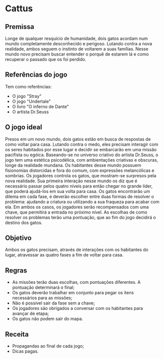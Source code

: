 # Cattus

## Premissa

Longe de qualquer resquício de humanidade, dois gatos acordam num mundo completamente desconhecido e perigoso. Lutando contra a nova realidade, ambos seguem o instinto de voltarem a suas famílias. Nesse mundo novo precisam buscar entender o porquê de estarem lá e como recuperar o passado que os foi perdido. 

## Referências do jogo
Tem como referências:
- O jogo "Stray"
- O jogo "Undertale"
- O livro "O inferno de Dante" 
- O artista Dr.Seuss

## O jogo ideal
Presos em um novo mundo, dois gatos estão em busca de respostas de como voltar para casa. Lutando contra o medo, eles precisam interagir com os seres habitados por esse lugar e decidir se embarcarão em uma missão pacifista ou egóica. 
Baseando-se no universo criativo do artista Dr.Seuss, o jogo tem uma estética psicodélica, com ambientações criativas e obscuras, longe da realidade mundana. Os habitantes desse mundo possuem fisionomias distorcidas e fora do comum, com expressões melancólicas e sombrias.
Os jogadores controla os gatos, que mostram-se surpresos pela nova realidade. Sua primeira interação nesse mundo os diz que é necessário passar pelos quatro níveis para então chegar no grande líder, que poderá ajudá-los em sua volta para casa. Os gatos encontrarão um dilema em cada fase, e deverão escolher entre duas formas de resolver o problema: ajudando a criatura ou utilizando a sua fraqueza para acabar com ela. Em ambos os casos, os jogadores serão recompensados com uma chave, que permitirá a entrada no próximo nível. 
As escolhas de como resolver os problemas terão uma pontuação, que ao fim do jogo decidirá o destino dos gatos. 


## Objetivo
Ambos os gatos precisam, através de interações com os habitantes do lugar, atravessar as quatro fases a fim de voltar para casa.

## Regras
- As missões terão duas escolhas, com pontuações diferentes. A pontuação determinará o final;
- Os gatos deverão trabalhar em conjunto para pegar os itens necessários para as missões;
- Não é possível sair da fase sem a chave;
- Os jogadores são obrigados a conversar com os habitantes para avançar de etapa;
- Os gatos não podem sair do mapa.

## Receita
- Propagandas ao final de cada jogo;
- Dicas pagas.




